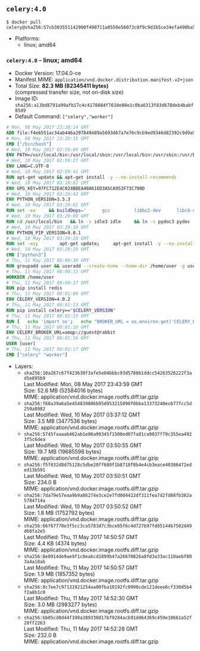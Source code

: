 ## `celery:4.0`

```console
$ docker pull celery@sha256:57cb303551142900f498711a0550e56073c8f9c9d3b5ce34efa490ba5e387118
```

-	Platforms:
	-	linux; amd64

### `celery:4.0` - linux; amd64

-	Docker Version: 17.04.0-ce
-	Manifest MIME: `application/vnd.docker.distribution.manifest.v2+json`
-	Total Size: **82.3 MB (82345411 bytes)**  
	(compressed transfer size, not on-disk size)
-	Image ID: `sha256:a13bd8791a99afb17c4c4178884f7610e08e1c0ba6313f83d678deb4babf85d9`
-	Default Command: `["celery","worker"]`

```dockerfile
# Mon, 08 May 2017 23:28:14 GMT
ADD file:f4e6551ac34ab446a297849489a5693d67a7e76c9cb9ed9346d82392c9d9a5fe in / 
# Mon, 08 May 2017 23:28:15 GMT
CMD ["/bin/bash"]
# Wed, 10 May 2017 02:59:09 GMT
ENV PATH=/usr/local/bin:/usr/local/sbin:/usr/local/bin:/usr/sbin:/usr/bin:/sbin:/bin
# Wed, 10 May 2017 02:59:27 GMT
ENV LANG=C.UTF-8
# Wed, 10 May 2017 02:59:41 GMT
RUN apt-get update && apt-get install -y --no-install-recommends 		ca-certificates 		libgdbm3 		libsqlite3-0 		libssl1.0.0 	&& rm -rf /var/lib/apt/lists/*
# Wed, 10 May 2017 03:18:02 GMT
ENV GPG_KEY=97FC712E4C024BBEA48A61ED3A5CA953F73C700D
# Wed, 10 May 2017 03:26:42 GMT
ENV PYTHON_VERSION=3.5.3
# Wed, 10 May 2017 03:29:01 GMT
RUN set -ex 	&& buildDeps=' 		gcc 		libbz2-dev 		libc6-dev 		libgdbm-dev 		liblzma-dev 		libncurses-dev 		libreadline-dev 		libsqlite3-dev 		libssl-dev 		make 		tcl-dev 		tk-dev 		wget 		xz-utils 		zlib1g-dev 	' 	&& apt-get update && apt-get install -y $buildDeps --no-install-recommends && rm -rf /var/lib/apt/lists/* 		&& wget -O python.tar.xz "https://www.python.org/ftp/python/${PYTHON_VERSION%%[a-z]*}/Python-$PYTHON_VERSION.tar.xz" 	&& wget -O python.tar.xz.asc "https://www.python.org/ftp/python/${PYTHON_VERSION%%[a-z]*}/Python-$PYTHON_VERSION.tar.xz.asc" 	&& export GNUPGHOME="$(mktemp -d)" 	&& gpg --keyserver ha.pool.sks-keyservers.net --recv-keys "$GPG_KEY" 	&& gpg --batch --verify python.tar.xz.asc python.tar.xz 	&& rm -r "$GNUPGHOME" python.tar.xz.asc 	&& mkdir -p /usr/src/python 	&& tar -xJC /usr/src/python --strip-components=1 -f python.tar.xz 	&& rm python.tar.xz 		&& cd /usr/src/python 	&& ./configure 		--enable-loadable-sqlite-extensions 		--enable-shared 		--without-ensurepip 	&& make -j "$(nproc)" 	&& make install 	&& ldconfig 		&& apt-get purge -y --auto-remove $buildDeps 		&& find /usr/local -depth 		\( 			\( -type d -a -name test -o -name tests \) 			-o 			\( -type f -a -name '*.pyc' -o -name '*.pyo' \) 		\) -exec rm -rf '{}' + 	&& rm -rf /usr/src/python
# Wed, 10 May 2017 03:29:09 GMT
RUN cd /usr/local/bin 	&& ln -s idle3 idle 	&& ln -s pydoc3 pydoc 	&& ln -s python3 python 	&& ln -s python3-config python-config
# Wed, 10 May 2017 03:29:10 GMT
ENV PYTHON_PIP_VERSION=9.0.1
# Wed, 10 May 2017 03:29:28 GMT
RUN set -ex; 		apt-get update; 	apt-get install -y --no-install-recommends wget; 	rm -rf /var/lib/apt/lists/*; 		wget -O get-pip.py 'https://bootstrap.pypa.io/get-pip.py'; 		apt-get purge -y --auto-remove wget; 		python get-pip.py 		--disable-pip-version-check 		--no-cache-dir 		"pip==$PYTHON_PIP_VERSION" 	; 	pip --version; 		find /usr/local -depth 		\( 			\( -type d -a -name test -o -name tests \) 			-o 			\( -type f -a -name '*.pyc' -o -name '*.pyo' \) 		\) -exec rm -rf '{}' +; 	rm -f get-pip.py
# Wed, 10 May 2017 03:29:29 GMT
CMD ["python3"]
# Thu, 11 May 2017 00:00:30 GMT
RUN groupadd user && useradd --create-home --home-dir /home/user -g user user
# Thu, 11 May 2017 00:00:31 GMT
WORKDIR /home/user
# Thu, 11 May 2017 00:00:37 GMT
RUN pip install redis
# Thu, 11 May 2017 00:01:09 GMT
ENV CELERY_VERSION=4.0.2
# Thu, 11 May 2017 00:01:13 GMT
RUN pip install celery=="$CELERY_VERSION"
# Thu, 11 May 2017 00:01:15 GMT
RUN { 	echo 'import os'; 	echo "BROKER_URL = os.environ.get('CELERY_BROKER_URL', 'amqp://')"; } > celeryconfig.py
# Thu, 11 May 2017 00:01:16 GMT
ENV CELERY_BROKER_URL=amqp://guest@rabbit
# Thu, 11 May 2017 00:01:16 GMT
USER [user]
# Thu, 11 May 2017 00:01:17 GMT
CMD ["celery" "worker"]
```

-	Layers:
	-	`sha256:10a267c67f423630f3afe5e04bbbc93d578861ddcc54283526222f3ad5e895b9`  
		Last Modified: Mon, 08 May 2017 23:43:59 GMT  
		Size: 52.6 MB (52584016 bytes)  
		MIME: application/vnd.docker.image.rootfs.diff.tar.gzip
	-	`sha256:f68a39a6a5e454839806b95d953215098f0bba13373240ec677fcc5d259a8982`  
		Last Modified: Wed, 10 May 2017 03:37:12 GMT  
		Size: 3.5 MB (3477536 bytes)  
		MIME: application/vnd.docker.image.rootfs.diff.tar.gzip
	-	`sha256:5745faaaab462ab1e06a99345f1500ed07fa81ca9037f79c355ea4923f5c6dea`  
		Last Modified: Wed, 10 May 2017 03:50:55 GMT  
		Size: 19.7 MB (19685598 bytes)  
		MIME: application/vnd.docker.image.rootfs.diff.tar.gzip
	-	`sha256:f5f832d8d75128c5dbe20ff680f1b8718f8b4e4cb3eace40386472eded13b591`  
		Last Modified: Wed, 10 May 2017 03:50:51 GMT  
		Size: 234.0 B  
		MIME: application/vnd.docker.image.rootfs.diff.tar.gzip
	-	`sha256:7da79e57eaa9b9a86274e3ce2e7fd004422df311fea7d2fd88fb382a5784714a`  
		Last Modified: Wed, 10 May 2017 03:50:52 GMT  
		Size: 1.8 MB (1752792 bytes)  
		MIME: application/vnd.docker.image.rootfs.diff.tar.gzip
	-	`sha256:66f67770e3f5cc3ca5783d7c3bce85f6c4d727b97fd85144b7502d49d68fa2e5`  
		Last Modified: Thu, 11 May 2017 14:50:57 GMT  
		Size: 4.4 KB (4374 bytes)  
		MIME: application/vnd.docker.image.rootfs.diff.tar.gzip
	-	`sha256:8e0914de9ae9f1c0eabcd1899b47a26670826a8fd3a33ac110aebf803a4a10ab`  
		Last Modified: Thu, 11 May 2017 14:50:57 GMT  
		Size: 1.9 MB (1857352 bytes)  
		MIME: application/vnd.docker.image.rootfs.diff.tar.gzip
	-	`sha256:8c7ee7c97131921254aa00fba10192fc0990cde121deee6cf330d5b4f2a8b1c0`  
		Last Modified: Thu, 11 May 2017 14:52:30 GMT  
		Size: 3.0 MB (2983277 bytes)  
		MIME: application/vnd.docker.image.rootfs.diff.tar.gzip
	-	`sha256:bb05cd0d44f198a389330d17bf9284acb91dd64369c459e10661a52f28ff2263`  
		Last Modified: Thu, 11 May 2017 14:52:28 GMT  
		Size: 232.0 B  
		MIME: application/vnd.docker.image.rootfs.diff.tar.gzip
